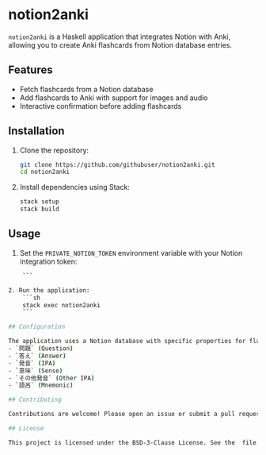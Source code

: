 # notion2anki

`notion2anki` is a Haskell application that integrates Notion with Anki, allowing you to create Anki flashcards from Notion database entries.

## Features

- Fetch flashcards from a Notion database
- Add flashcards to Anki with support for images and audio
- Interactive confirmation before adding flashcards

## Installation

1. Clone the repository:
    ```sh
    git clone https://github.com/githubuser/notion2anki.git
    cd notion2anki
    ```

2. Install dependencies using Stack:
    ```sh
    stack setup
    stack build
    ```

## Usage

1. Set the `PRIVATE_NOTION_TOKEN` environment variable with your Notion integration token:
    
```sh    export PRIVATE_NOTION_TOKEN="your-notion-token"
    ```

2. Run the application:
    ```sh
    stack exec notion2anki
    ```

## Configuration

The application uses a Notion database with specific properties for flashcards. Ensure your Notion database has the following properties:
- `問題` (Question)
- `答え` (Answer)
- `発音` (IPA)
- `意味` (Sense)
- `その他発音` (Other IPA)
- `語呂` (Mnemonic)

## Contributing

Contributions are welcome! Please open an issue or submit a pull request on GitHub.

## License

This project is licensed under the BSD-3-Clause License. See the  file for details.